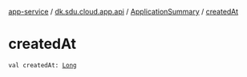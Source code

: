 [app-service](../../index.md) / [dk.sdu.cloud.app.api](../index.md) / [ApplicationSummary](index.md) / [createdAt](./created-at.md)

# createdAt

`val createdAt: `[`Long`](https://kotlinlang.org/api/latest/jvm/stdlib/kotlin/-long/index.html)